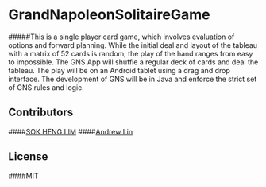 # GrandNapoleonSolitaireGame
#####This is a single player card game, which involves evaluation of options and forward planning. While the initial deal and layout of the tableau with a matrix of 52 cards is random, the play of the hand ranges from easy to impossible. The GNS App will shuffle a regular deck of cards and deal the tableau. The play will be on an Android tablet using a drag and drop interface. The development of GNS will be in Java and enforce the strict set of GNS rules and logic.

## Contributors
####[SOK HENG LIM](https://github.com/Soqueen)
####[Andrew Lin](https://github.com/andrewlin94)

## License 
####MIT
